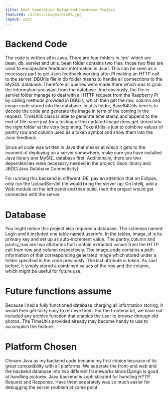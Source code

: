 ```yaml
---
title: Next Generation Networked Hardware Project
featured: /assets/images/pic06.jpg
layout: post
---
```

# Backend Code

The code is written all in Java. There are four folders in &#39;src&#39; which are bean, db, servlet and utils. bean folder contains two files, those two files are used to encapsulate feedback information in Json. This can be seen as a necessary part to get Json feedback working after Pi making an HTTP call to the server. DBUtils file in db folder means to handle all connections to the MySQL database. Therefore all queries were made there which was to grab the information you want from the database. And obviously, the file in servlet folder manage to deal with all HTTP request from the Raspberry Pi by calling methods provided in DBUils, which then get the row, column and image code stored into the database. In utils folder, Base64Utils here is to decode the code and generate the image in term of the coming in the request. TimeUtils class is able to generate time stamp and append to the end of file name just for a testing of the updated image does get stored into the right folder at the very beginning. TokenUtils is just to combine values of pantry row and column used as a token symbol and show them into the Json feedback.

Since all code was written in Java that means at which it gets to the moment of deploying on a server somewhere, make sure you have installed Java library and MySQL database first. Additionally, there are two dependencies were necessary needed in the project: Gson library and JBDC(Java Database Connectivity).

For running this backend in different IDE, pay an attention that on Eclipse, only run the UploadServlet file would bring the server up; On Intellj, add a Web module on the left panel and then build, then the project would get connected with the server.

# Database

You might notice this project also required a database. The schemas named Login and it included one table named userinfo. In the tables, image\_id is its primary key and set up as auto-increment value. The pantry\_column and pantry\_row are two attributes that contain extracted values from the HTTP call from row and column respectively. The image\_code contains a path information of that corresponding generated image which stored under a folder specified in the code previously. The last attribute is token. As said before, it simply stored a combined values of the row and the column, which might be useful for future use.

# Future functions assume

Because I had a fully functioned database charging all information storing, it would then get fairly easy to retrieve them. For the frontend bit, we have not included any archive function that enables the user to browse through old photos. The TimeUtils provided already may become handy to use to accomplish the feature.

# Platform Chosen

Chosen Java as my backend code became my first choice because of its great compatibility with all platforms. We separate the front-end web and the backend database into two different frameworks since Django is good at handling pictures. Java backend is sophisticated for handling HTTP Request and Response. Have them separately was so much easier for debugging the server problem at some point.
